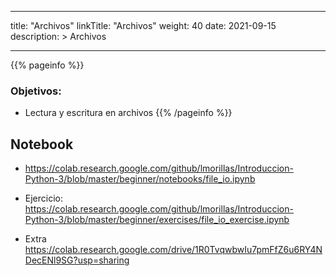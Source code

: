 
---
title: "Archivos"
linkTitle: "Archivos"
weight: 40
date: 2021-09-15
description: >
  Archivos

---

{{% pageinfo %}}
### Objetivos:
* Lectura y escritura en archivos
{{% /pageinfo %}}



## Notebook
* https://colab.research.google.com/github/lmorillas/Introduccion-Python-3/blob/master/beginner/notebooks/file_io.ipynb
* Ejercicio: https://colab.research.google.com/github/lmorillas/Introduccion-Python-3/blob/master/beginner/exercises/file_io_exercise.ipynb

* Extra  https://colab.research.google.com/drive/1R0TvqwbwIu7pmFfZ6u6RY4NDecENl9SG?usp=sharing